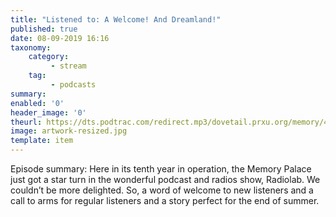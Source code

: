 ```yaml
---
title: "Listened to: A Welcome! And Dreamland!"
published: true
date: 08-09-2019 16:16
taxonomy:
    category:
         - stream
    tag:
         - podcasts
summary:
enabled: '0'
header_image: '0'
theurl: https://dts.podtrac.com/redirect.mp3/dovetail.prxu.org/memory/4962a2aa-485a-4527-a1bd-d2b03ba51427/thememorypalace.mp3
image: artwork-resized.jpg
template: item
---
```

 
Episode summary: Here in its tenth year in operation, the Memory Palace just got a star turn in the wonderful podcast and radios show, Radiolab. We couldn’t be more delighted. So, a word of welcome to new listeners and a call to arms for regular listeners and a story perfect for the end of summer.
